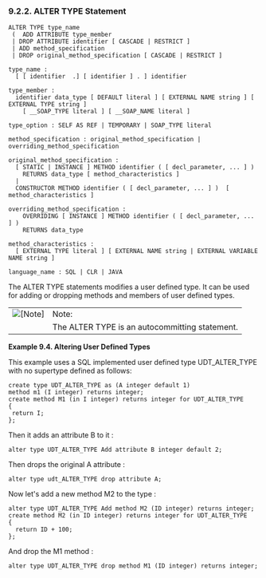 <div>

<div>

<div>

<div>

### 9.2.2. ALTER TYPE Statement

</div>

</div>

</div>

``` programlisting
ALTER TYPE type_name
 (  ADD ATTRIBUTE type_member
 | DROP ATTRIBUTE identifier [ CASCADE | RESTRICT ]
 | ADD method_specification
 | DROP original_method_specification [ CASCADE | RESTRICT ]

type_name :
  [ [ identifier  .] [ identifier ] . ] identifier

type_member :
  identifier data_type [ DEFAULT literal ] [ EXTERNAL NAME string ] [ EXTERNAL TYPE string ]
    [ __SOAP_TYPE literal ] [ __SOAP_NAME literal ]

type_option : SELF AS REF | TEMPORARY | SOAP_TYPE literal

method_specification : original_method_specification | overriding_method_specification

original_method_specification :
  [ STATIC | INSTANCE ] METHOD identifier ( [ decl_parameter, ... ] )
    RETURNS data_type [ method_characteristics ]
  |
  CONSTRUCTOR METHOD identifier ( [ decl_parameter, ... ] )  [ method_characteristics ]

overriding_method_specification :
    OVERRIDING [ INSTANCE ] METHOD identifier ( [ decl_parameter, ... ] )
    RETURNS data_type

method_characteristics :
  [ EXTERNAL TYPE literal ] [ EXTERNAL NAME string | EXTERNAL VARIABLE NAME string ]

language_name : SQL | CLR | JAVA
```

The ALTER TYPE statements modifies a user defined type. It can be used
for adding or dropping methods and members of user defined types.

<div>

|                              |                                                |
|:----------------------------:|:-----------------------------------------------|
| ![\[Note\]](images/note.png) | Note:                                          |
|                              | The ALTER TYPE is an autocommitting statement. |

</div>

<div>

**Example 9.4. Altering User Defined Types**

<div>

This example uses a SQL implemented user defined type UDT_ALTER_TYPE
with no supertype defined as follows:

``` programlisting
create type UDT_ALTER_TYPE as (A integer default 1)
method m1 (I integer) returns integer;
create method M1 (in I integer) returns integer for UDT_ALTER_TYPE
{
 return I;
};
```

Then it adds an attribute B to it :

``` programlisting
alter type UDT_ALTER_TYPE Add attribute B integer default 2;
```

Then drops the original A attribute :

``` programlisting
alter type udt_ALTER_TYPE drop attribute A;
```

Now let's add a new method M2 to the type :

``` programlisting
alter type UDT_ALTER_TYPE Add method M2 (ID integer) returns integer;
create method M2 (in ID integer) returns integer for UDT_ALTER_TYPE
{
  return ID + 100;
};
```

And drop the M1 method :

``` programlisting
alter type UDT_ALTER_TYPE drop method M1 (ID integer) returns integer;
```

</div>

</div>

  

</div>
